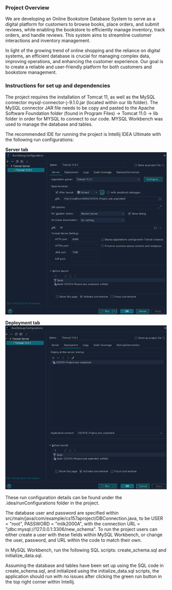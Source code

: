 ### Project Overview

We are developing an Online Bookstore Database System to serve as a digital platform for customers to browse books, place orders, and submit reviews, while enabling the bookstore to efficiently manage inventory, track orders, and handle reviews. This system aims to streamline customer interactions and inventory management. 

In light of the growing trend of online shopping and the reliance on digital systems, an efficient database is crucial for managing complex data, improving operations, and enhancing the customer experience. Our goal is to create a reliable and user-friendly platform for both customers and bookstore management.

### Instructions for set up and dependencies

The project requires the installation of Tomcat 11, as well as the MySQL connector mysql-connector-j-9.1.0.jar (located within our lib folder). The  MySQL connector JAR file needs to be copy and pasted to the Apache Software Foundation folder (found in Program Files) -> Tomcat 11.0 -> lib folder in order for MYSQL to connect to our code. MYSQL Workbench was used to manage the database and tables. 

The recommended IDE for running the project is Intellij IDEA Ultimate with the following run configurations:

**Server tab**
![img.png](README_images/img.png)

**Deployment tab**
![img.png](README_images/img2.png)

These run configuration details can be found under the .idea/runConfigurations folder in the project.

The database user and password are specified within src/main/java/com/example/cs157aproject/DBConnection.java, to be USER = "root", PASSWORD = "milk2000A", with the connection URL = "jdbc:mysql://127.0.0.1:3306/new_schema". To run the project users can either create a user with these fields within MySQL Workbench, or change the user, password, and URL within the code to match their own.

In MySQL Workbench, run the following SQL scripts: create_schema.sql and initialize_data.sql.

Assuming the database and tables have been set up using the SQL code in create_schema.sql, and initialized using the initialize_data.sql scripts, the application should run with no issues after clicking the green run button in the top right corner within Intellij.
